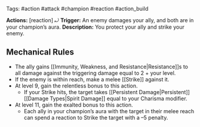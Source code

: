 Tags: #action #attack #champion #reaction #action_build 

**Actions:** [reaction] ⤾
**Trigger:** An enemy damages your ally, and both are in your champion’s aura.
**Description:** You protect your ally and strike your enemy. 

## Mechanical Rules

- The ally gains [[Immunity, Weakness, and Resistance|Resistance]]s to all damage against the triggering damage equal to 2 + your level.
- If the enemy is within reach, make a melee [[Strike]] against it.
- At level 9, gain the relentless bonus to this action.
	- If your Strike hits, the target takes [[Persistent Damage|Persistent]] [[Damage Types|Spirit Damage]] equal to your Charisma modifier.
- At level 11, gain the exalted bonus to this action.
	- Each ally in your champion’s aura with the target in their melee reach can spend a reaction to Strike the target with a –5 penalty.